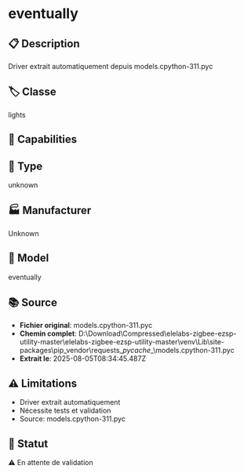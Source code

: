 # eventually

## 📋 Description
Driver extrait automatiquement depuis models.cpython-311.pyc

## 🏷️ Classe
lights

## 🔧 Capabilities


## 📡 Type
unknown

## 🏭 Manufacturer
Unknown

## 📱 Model
eventually

## 📚 Source
- **Fichier original**: models.cpython-311.pyc
- **Chemin complet**: D:\Download\Compressed\elelabs-zigbee-ezsp-utility-master\elelabs-zigbee-ezsp-utility-master\venv\Lib\site-packages\pip\_vendor\requests\__pycache__\models.cpython-311.pyc
- **Extrait le**: 2025-08-05T08:34:45.487Z

## ⚠️ Limitations
- Driver extrait automatiquement
- Nécessite tests et validation
- Source: models.cpython-311.pyc

## 🚀 Statut
⚠️ En attente de validation
